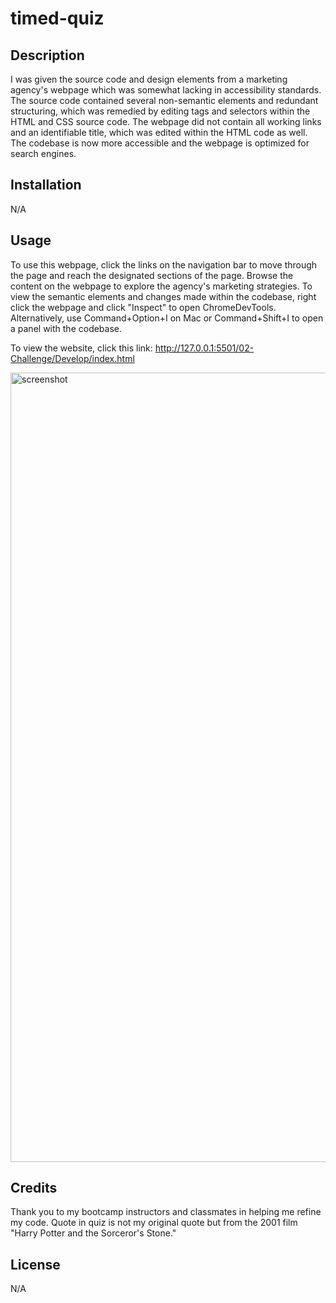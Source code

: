 # timed-quiz

## Description

I was given the source code and design elements from a marketing agency's webpage which was somewhat lacking in accessibility standards. The source code contained several non-semantic elements and redundant structuring, which was remedied by editing tags and selectors within the HTML and CSS source code. The webpage did not contain all working links and an identifiable title, which was edited within the HTML code as well. The codebase is now more accessible and the webpage is optimized for search engines.

## Installation

N/A

## Usage

To use this webpage, click the links on the navigation bar to move through the page and reach the designated sections of the page. Browse the content on the webpage to explore the agency's marketing strategies. To view the semantic elements and changes made within the codebase, right click the webpage and click "Inspect" to open ChromeDevTools. Alternatively, use Command+Option+I on Mac or Command+Shift+I to open a panel with the codebase.

To view the website, click this link: http://127.0.0.1:5501/02-Challenge/Develop/index.html

<img width="1263" alt="screenshot" src="https://github.com/gjudilla/week-one-accessibility-challenge/assets/148306966/69219445-08cf-4f99-be62-8025de1ac5e8">
<!-- replace with correct screenshot -->



## Credits

Thank you to my bootcamp instructors and classmates in helping me refine my code. Quote in quiz is not my original quote but from the 2001 film "Harry Potter and the Sorceror's Stone." 

## License

N/A
